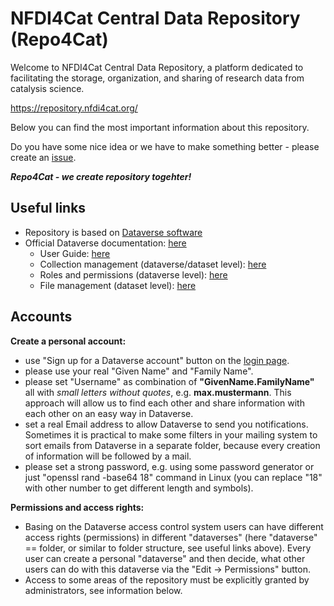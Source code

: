 # NFDI4Cat Central Data Repository (Repo4Cat)

Welcome to NFDI4Cat Central Data Repository, a platform dedicated to facilitating the storage, organization, and sharing of research data from catalysis science.

https://repository.nfdi4cat.org/

Below you can find the most important information about this repository.

Do you have some nice idea or we have to make something better - please create an [issue](https://github.com/nfdi4cat/repo4cat/issues).

***Repo4Cat - we create repository togehter!***

## Useful links

* Repository is based on [Dataverse software](https://dataverse.org)
* Official Dataverse documentation: [here](https://guides.dataverse.org/en/latest/)
  * User Guide: [here](https://guides.dataverse.org/en/latest/user/index.html)
  * Collection management (dataverse/dataset level): [here](https://guides.dataverse.org/en/latest/user/dataverse-management.html)
  * Roles and permissions (dataverse level): [here](https://guides.dataverse.org/en/latest/user/dataverse-management.html#roles-permissions)
  * File management (dataset level): [here](https://guides.dataverse.org/en/latest/user/dataset-management.html)

## Accounts

**Create a personal account:**

* use "Sign up for a Dataverse account" button on the [login page](https://repository.nfdi4cat.org/loginpage.xhtml?redirectPage=dataverse.xhtml).
* please use your real "Given Name" and "Family Name".
* please set "Username" as combination of **"GivenName.FamilyName"** all with *small letters without quotes*, e.g. **max.mustermann**. This approach will allow us to find each other and share information with each other on an easy way in Dataverse.
* set a real Email address to allow Dataverse to send you notifications. Sometimes it is practical to make some filters in your mailing system to sort emails from Dataverse in a separate folder, because every creation of information will be followed by a mail.
* please set a strong password, e.g. using some password generator or just "openssl rand -base64 18" command in Linux (you can replace "18" with other number to get different length and symbols).

**Permissions and access rights:**

* Basing on the Dataverse access control system users can have different access rights (permissions) in different "dataverses" (here "dataverse" == folder, or similar to folder structure, see useful links above). Every user can create a personal "dataverse" and then decide, what other users can do with this dataverse via the "Edit -> Permissions" button.
* Access to some areas of the repository must be explicitly granted by administrators, see information below.
